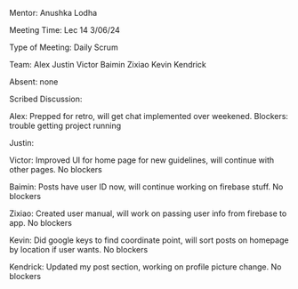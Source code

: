 Mentor: Anushka Lodha

Meeting Time: Lec 14 3/06/24

Type of Meeting: Daily Scrum

Team: Alex Justin Victor Baimin Zixiao Kevin Kendrick

Absent: none

Scribed Discussion:

Alex: Prepped for retro, will get chat implemented over weekened. Blockers: trouble getting project running

Justin: 

Victor: Improved UI for home page for new guidelines, will continue with other pages. No blockers 

Baimin: Posts have user ID now, will continue working on firebase stuff. No blockers

Zixiao: Created user manual, will work on passing user info from firebase to app. No blockers 

Kevin: Did google keys to find coordinate point, will sort posts on homepage by location if user wants. No blockers 

Kendrick: Updated my post section, working on profile picture change. No blockers 

